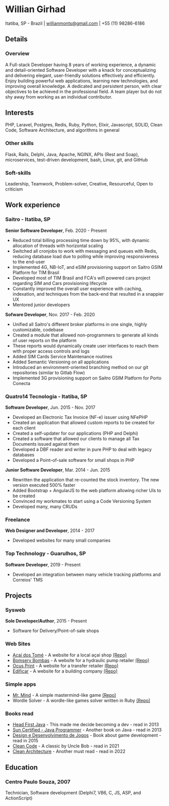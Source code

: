 # Willian Girhad
Itatiba, SP - Brazil | willianmonts@gmail.com | +55 (11) 98286-6186

## Details

### Overview
A Full-stack Developer having 8 years of working experience, a dynamic and detail-oriented Software Developer with a knack for conceptualizing and delivering elegant, user-friendly solutions effectively and efficiently.
Enjoy building powerful web applications, learning new technologies, and improving overall knowledge. A dedicated and persistent person, with clear objectives to be achieved in the professional field. A team player but do not shy away from working as an individual contributor.

## Interests
PHP, Laravel, Postgres, Redis, Ruby, Python, Elixir, Javascript, SOLID, Clean Code, Software Architecture, and algorithms in general

### Other skills
Flask, Rails, Delphi, Java, Apache, NGINX, APIs (Rest and Soap), microservices, test-driven development, bash, Linux, git, and GitHub

### Soft-skills
Leadership, Teamwork, Problem-solver, Creative, Resourceful, Open to criticism

## Work experience
### Saitro - Itatiba, SP
**Senior Software Developer**, Feb. 2020 - Present
- Reduced total billing processing time down by 95%, with dynamic allocation of threads with horizontal scaling
- Switched all cronjobs to work with messaging and queues with Redis, reducing database load due to polling while improving responsiveness to the end-user
- Implemented 4G, NB-IoT, and eSIM provisioning support on Saitro GSIM Platform for TIM Brasil
- Developed most of TIM Brasil and FCA's wifi powered cars project regarding SIM and Cars provisioning lifecycle
- Constantly improved the overall user experience with caching, indexation, and techniques from the back-end that resulted in a snappier UX
- Mentored junior developers

**Sofware Developer**, Nov. 2017 - Feb. 2020
- Unified all Saitro's different broker platforms in one single, highly customizable, codebase
- Created a module that allowed non-programmers to generate all kinds of user reports on the platform
- These reports would dynamically create user interfaces to reach them with proper access controls and logs
- Added SIM Cards Service Maintenance routines
- Added Semantic Versioning on all applications
- Introduced an environment-oriented branching method on our git repositories (similar to Gitlab Flow)
- Implemented 3G provisioning support on Saitro GSIM Platform for Porto Conecta

### Quatro14 Tecnologia - Itatiba, SP
**Software Developer**, Jun. 2015 - Nov. 2017
- Developed an Electronic Tax Invoice (NF-e) issuer using NFePHP
- Created an application that allowed custom reports to be created for each client
- Created a self-updater for our applications (PHP and Delphi)
- Created a software that allowed our clients to manage all Tax Documents issued against them
- Developed a DBF reader and writer in pure PHP to deal with legacy databases
- Developed a Point-of-sale software for small shops in PHP

**Junior Software Developer**, Mar. 2014 - Jun. 2015
- Rewritten the application that re-counted the stock inventory. The new version executed 500% faster
- Added Bootstrap + AngularJS to the web platform allowing richer UIs to be created
- Convinced my workmates to start using a Code Versioning System
- Developed many, many CRUDs

### Freelance
**Web Designer and Developer**, 2014 - 2017
- Developed websites for many small companies

### Top Technology - Guarulhos, SP
**Software Developer**, 2019 - Present
- Developed an integration between many vehicle tracking platforms and Correios' TMS

## Projects

### Sysweb
**Sole Developer/Author**, 2015 - Present
- Software for Delivery/Point-of-sale shops

### Web Sites
- [Açaí dos Tomé](https://www.girhad.com.br/sites/acaidostome/) - A website for a local açaí shop [(Repo)](https://github.com/wgirhad/acaidostome-website)
- [Bomserv Bombas](https://wgirhad.github.io/bomserv-website/) - A website for a hydraulic pump retailer [(Repo)](https://github.com/wgirhad/bomserv-website)
- [Ocus Print](https://wgirhad.github.io/ocusprint-website/) - A website for a transfer retailer [(Repo)](https://github.com/wgirhad/ocusprint-website)
- [Edificar](https://wgirhad.github.io/edificar-website/) - A website for a building company [(Repo)](https://github.com/wgirhad/edificar-website)

### Simple apps
- [Mr. Mind](https://www.girhad.com.br/games/mrmind/) - A simple mastermind-like game [(Repo)](https://github.com/wgirhad/mrmind)
- Wordle Solver - A wordle-like games solver written in Ruby [(Repo)](https://github.com/wgirhad/wordle-solver)

### Books read
- [Head First Java](https://isbnsearch.org/isbn/9780596009205) - This made me decide becoming a dev - read in 2013
- [Sun Certified - Java Programmer](https://isbnsearch.org/isbn/9788573939224) - Another book on Java - read in 2013
- [Design e Desenvolvimento de Jogos](https://isbnsearch.org/isbn/9789727227624) - Book about game development - read in 2015
- [Clean Code](https://isbnsearch.org/isbn/9780132350884) - A classic by Uncle Bob - read in 2021
- [Clean Architecture](https://isbnsearch.org/isbn/9780134494166) - Another must read - read in 2022

## Education
### Centro Paulo Souza, 2007
Technician, Software development (Delphi7, VB6, C, JS, ASP, and ActionScript)
